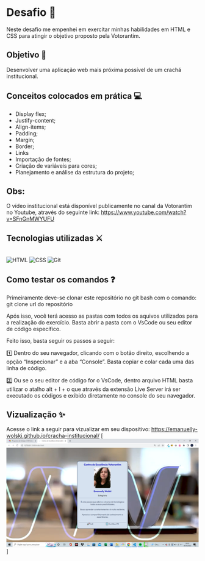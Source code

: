 # Desafio 🔎
Neste desafio me empenhei em exercitar minhas habilidades em HTML e CSS para atingir o objetivo proposto pela Votorantim.

## Objetivo 📝

Desenvolver uma aplicação web mais próxima possível de um crachá institucional.

## Conceitos colocados em prática 💻
- Display flex;
- Justify-content;
- Align-items;
- Padding;
- Margin;
- Border;
- Links
- Importação de fontes;
- Criação de variáveis para cores;
- Planejamento e análise da estrutura do projeto;

## Obs:
O vídeo institucional está disponível publicamente no canal da Votorantim no Youtube, através do seguinte link: https://www.youtube.com/watch?v=SFnGnMWYUFU

## Tecnologias utilizadas ⚔

<div style="display: inline_block"><br>
    <img align="center" alt="HTML" height="45" width="50" src="https://cdn.jsdelivr.net/gh/devicons/devicon/icons/html5/html5-plain-wordmark.svg" />
    <img align="center" alt="CSS" height="45" width="50" src="https://cdn.jsdelivr.net/gh/devicons/devicon/icons/css3/css3-plain-wordmark.svg" />
    <img align="center" alt="Git" height="65" width="70"
src="https://cdn.jsdelivr.net/gh/devicons/devicon/icons/git/git-plain-wordmark.svg" />
</div>

## Como testar os comandos ❓

Primeiramente deve-se clonar este repositório no git bash com o comando: git clone url do repositório

Após isso, você terá acesso as pastas com todos os aquivos utilizados para a realização do exercício. Basta abrir a pasta com o VsCode ou seu editor de código específico.

Feito isso, basta seguir os passos a seguir:

1️⃣ Dentro do seu navegador, clicando com o botão direito, escolhendo a opção “Inspecionar” e a aba “Console”. Basta copiar e colar cada uma das linha de código.

2️⃣ Ou se o seu editor de código for o VsCode, dentro arquivo HTML basta utilizar o atalho alt + l + o que através da extensão Live Server irá ser executado os códigos e exibido diretamente no console do seu navegador.

## Vizualização ✨
Acesse o link a seguir para vizualizar em seu dispositivo: https://emanuelly-wolski.github.io/cracha-institucional/
[<img src="video-institucional.png" alt="imagem do site">]

